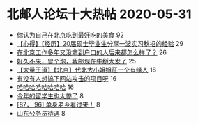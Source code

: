 # 北邮人论坛十大热帖 2020-05-31

- [你认为自己在北京吃到最好吃的美食](https://bbs.byr.cn/article/Talking/6198966) 92
- [【心得】【经历】20届硕士毕业生分享一波实习秋招的经验](https://bbs.byr.cn/article/Job/2090151) 29
- [在北京工作多年又没拿到户口的人后来都怎么样了？](https://bbs.byr.cn/article/WorkLife/1146133) 26
- [好久不来，冒个泡，我邮现在牛掰大发了](https://bbs.byr.cn/article/Picture/3257601) 25
- [【大量王道】【北京】代北大小姐姐征一个有缘人](https://bbs.byr.cn/article/Friends/1961518) 18
- [有没有人想搞下网站攻击的项目呀](https://bbs.byr.cn/article/Security/44775) 16
- [哈哈哈哈哈哈哈哈](https://bbs.byr.cn/article/Joke/729449) 16
- [今年的留学生也太惨了](https://bbs.byr.cn/article/GoAbroad/370469) 8
- [[87， 96] 单身老乡看过来！](https://bbs.byr.cn/article/NorthEast/944548) 8
- [山东公务员待遇](https://bbs.byr.cn/article/CivilServant/44034) 8


